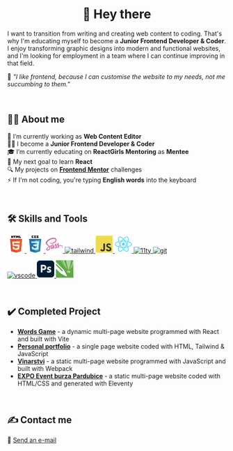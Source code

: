 <h1 align="center"> 👋 Hey there </h1>

I want to transition from writing and creating web content to coding. That's why I'm educating myself to become a **Junior Frontend Developer & Coder**.  
I enjoy transforming graphic designs into modern and functional websites, and I'm looking for employment in a team where I can continue improving in that field.  

💭 *"I like frontend, because I can customise the website to my needs, not me succumbing to them."*


<br>


## 🙋‍♀️  About me

🏢 I’m currently working as **Web Content Editor**  
👨‍💻 I become a **Junior Frontend Developer & Coder**  
🎓 I’m currently educating on **ReactGirls Mentoring** as **Mentee**   
🎯 My next goal to learn **React**  
🔍 My projects on **[Frontend Mentor](https://www.frontendmentor.io/profile/wendykr)** challenges  
⚡ If I'm not coding, you're typing **English words** into the keyboard 


<br>


## 🛠️ Skills and Tools

<p align="left"> <a href="https://www.w3.org/html/" target="_blank" rel="noreferrer"> <img src="https://raw.githubusercontent.com/devicons/devicon/master/icons/html5/html5-original-wordmark.svg" alt="html5" width="40" height="40"/> </a> <a href="https://www.w3schools.com/css/" target="_blank" rel="noreferrer"> <img src="https://raw.githubusercontent.com/devicons/devicon/master/icons/css3/css3-original-wordmark.svg" alt="css3" width="40" height="40"/> </a> <a href="https://sass-lang.com" target="_blank" rel="noreferrer"> <img src="https://raw.githubusercontent.com/devicons/devicon/master/icons/sass/sass-original.svg" alt="sass" width="40" height="40"/> </a> <a href="https://tailwindcss.com" target="_blank" rel="noreferrer"> <img src="https://www.vectorlogo.zone/logos/tailwindcss/tailwindcss-icon.svg" alt="tailwind" width="40" height="40"/> </a> <a href="https://developer.mozilla.org/en-US/docs/Web/JavaScript" target="_blank" rel="noreferrer"> <img src="https://raw.githubusercontent.com/devicons/devicon/master/icons/javascript/javascript-original.svg" alt="javascript" width="40" height="40"/> </a> <a href="[https://developer.mozilla.org/en-US/docs/Web/JavaScript](https://react.dev/)" target="_blank" rel="noreferrer"> <img src="https://raw.githubusercontent.com/devicons/devicon/master/icons/react/react-original.svg" alt="react" width="40" height="40"/> </a> <a href="https://www.11ty.dev/" target="_blank" rel="noreferrer"> <img src="https://gist.githubusercontent.com/vivek32ta/c7f7bf583c1fb1c58d89301ea40f37fd/raw/f4c85cce5790758286b8f155ef9a177710b995df/11ty.svg" alt="11ty" width="40" height="40"/> </a> <a href="https://git-scm.com/" target="_blank" rel="noreferrer"> <img src="https://www.vectorlogo.zone/logos/git-scm/git-scm-icon.svg" alt="git" width="40" height="40"/> </a> </p>
<p align="left"> <a href="https://code.visualstudio.com" target="_blank" rel="noreferrer"> <img src="https://cdn.jsdelivr.net/gh/devicons/devicon/icons/vscode/vscode-original.svg" alt="vscode"" width="40" height="40"/> </a> <a href="https://www.photoshop.com/en" target="_blank" rel="noreferrer"> <img src="https://raw.githubusercontent.com/devicons/devicon/master/icons/photoshop/photoshop-plain.svg" alt="photoshop" width="40" height="40"> </a>  <a href="https://www.coreldraw.com/en/" target="_blank" rel="noreferrer"> <img src="images/icon-corel-draw.svg" alt="corel" width="40" height="40"> </a> </p>


<br>


## :heavy_check_mark: Completed Project

- **[Words Game](https://github.com/wendykr/WORDS-GAME)** - a dynamic multi-page website programmed with React and built with Vite
- **[Personal portfolio](https://github.com/wendykr/RESUME-CV)** - a single page website coded with HTML, Tailwind & JavaScript  
- **[Vinarstvi](https://github.com/wendykr/ZAVERECNY-PROJEKT-Winery)** - a static multi-page website programmed with JavaScript and built with Webpack  
- **[EXPO Event burza Pardubice](https://github.com/wendykr/ZAVERECNY-PROJEKT-Expo)** - a static multi-page website coded with HTML/CSS and generated with Eleventy  


<br>


## ✍ Contact me

📧 [Send an e-mail](mailto:vendysacek@seznam.cz)


<!--
**wendykr/wendykr** is a ✨ _special_ ✨ repository because its `README.md` (this file) appears on your GitHub profile.

Here are some ideas to get you started:

- 🔭 I’m currently working on ...
- 🌱 I’m currently learning 
- 👯 I’m looking to collaborate on ...
- 🤔 I’m looking for help with ...
- 💬 Ask me about ...
- 📫 How to reach me: ...
- 😄 Pronouns: ...
- ⚡ Fun fact: ...

🧠 I’m currently learning **JavaScript 2**  
🔭 I’m currently finishing programming **[Vinarstvi](https://github.com/wendykr/ZAVERECNY-PROJEKT-Winery)** website via JavaScript  
-->
